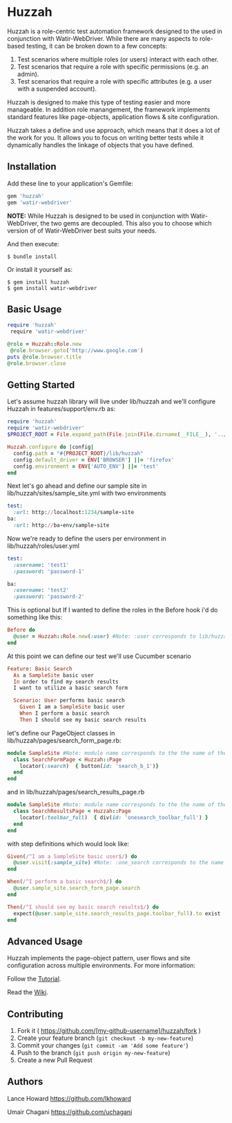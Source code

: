 # Huzzah

Huzzah is a role-centric test automation framework designed to the used in conjunction with Watir-WebDriver. While there are many aspects to role-based testing, it can be broken down to a few concepts:

1. Test scenarios where multiple roles (or users) interact with each other.
2. Test scenarios that require a role with specific permissions (e.g. an admin).
3. Test scenarios that require a role with specific attributes (e.g. a user with a suspended account).

Huzzah is designed to make this type of testing easier and more manageable. In addition role manangement, the framework implements standard features like page-objects, application flows & site configuration. 

Huzzah takes a define and use approach, which means that it does a lot of the work for you. It allows you to focus on writing better tests while it dynamically handles the linkage of objects that you have defined.

## Installation

Add these line to your application's Gemfile:

```ruby
gem 'huzzah'
gem 'watir-webdriver'
```

**NOTE:** While Huzzah is designed to be used in conjunction with Watir-WebDriver, the two gems are decoupled. This also you to
 choose which version of of Watir-WebDriver best suits your needs.

And then execute:

    $ bundle install

Or install it yourself as:

    $ gem install huzzah
    $ gem install watir-webdriver

## Basic Usage

```ruby
require 'huzzah'
 require 'watir-webdriver'

@role = Huzzah::Role.new
 @role.browser.goto('http://www.google.com')
puts @role.browser.title
@role.browser.close
```
## Getting Started
Let's assume huzzah library will live under lib/huzzah and we'll configure Huzzah in
features/support/env.rb as:
```ruby
require 'huzzah'
require 'watir-webdriver'
$PROJECT_ROOT = File.expand_path(File.join(File.dirname(__FILE__), '../..'))

Huzzah.configure do |config|
  config.path = "#{PROJECT_ROOT}/lib/huzzah"
  config.default_driver = ENV['BROWSER'] ||= 'firefox'
  config.environment = ENV['AUTO_ENV'] ||= 'test'
end
```

Next let's go ahead and define our sample site in
lib/huzzah/sites/sample_site.yml with two environments

```ruby
test:
  :url: http://localhost:1234/sample-site
ba:
  :url: http://ba-env/sample-site
```

Now we're ready to define the users per environment in
lib/huzzah/roles/user.yml
```ruby
test:
  :username: 'test1'
  :password: 'password-1'

ba:
  :username: 'test2'
  :password: 'password-2'
```

This is optional but If I wanted to define the roles in the Before hook i'd do something like this:
```ruby
Before do
  @user = Huzzah::Role.new(:user) #Note: :user corresponds to lib/huzzah/roles/user.yml
end
```

At this point we can define our test we'll use Cucumber scenario
```ruby
Feature: Basic Search
  As a SampleSite basic user
  In order to find my search results
  I want to utilize a basic search form

  Scenario: User performs basic search
    Given I am a SampleSite basic user
    When I perform a basic search
    Then I should see my basic search results
```

let's define our PageObject classes in lib/huzzah/pages/search_form_page.rb:
```ruby
module SampleSite #Note: module name corresponds to the the name of the site i.e. sample_site and needs to be camel-cased
  class SearchFormPage < Huzzah::Page
    locator(:search)  { button(id: 'search_b_1')}
  end
end
```
and in lib/huzzah/pages/search_results_page.rb
```ruby
module SampleSite #Note: module name corresponds to the the name of the site i.e. sample_site and needs to be camel-cased
  class SearchResultsPage < Huzzah::Page
    locator(:toolbar_full)  { div(id: 'onesearch_toolbar_full') }
  end
end
```


with step definitions which would look like:
```ruby
Given(/^I am a SampleSite basic user$/) do
  @user.visit(:sample_site) #Note: :one_search corresponds to the name of the site yml file i.e. sample_site.yml
end

When(/^I perform a basic search$/) do
  @user.sample_site.search_form_page.search
end

Then(/^I should see my basic search results$/) do
  expect(@user.sample_site.search_results_page.toolbar_full).to exist
end
```



## Advanced Usage
Huzzah implements the page-object pattern, user flows and site configuration across multiple environments. For more information:

Follow the [Tutorial](https://github.com/manheim/huzzah/wiki/Tutorial).

Read the [Wiki](https://github.com/manheim/huzzah/wiki). 

## Contributing

1. Fork it ( https://github.com/[my-github-username]/huzzah/fork )
2. Create your feature branch (`git checkout -b my-new-feature`)
3. Commit your changes (`git commit -am 'Add some feature'`)
4. Push to the branch (`git push origin my-new-feature`)
5. Create a new Pull Request

## Authors

Lance Howard https://github.com/lkhoward

Umair Chagani https://github.com/uchagani
